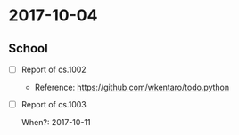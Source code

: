 # 2017-10-04

## School

- [ ] Report of cs.1002

  - Reference: https://github.com/wkentaro/todo.python

- [ ] Report of cs.1003

  When?: 2017-10-11
